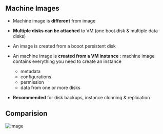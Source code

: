 ## Machine Images

* Machine image is **different** from image
* **Multiple disks can be attached** to VM (one boot disk & multiple data disks)

* An image is created from a booot persistent disk

* An machine image is **created from a VM instance** : machine image contains everything you need to create an instance
  *  metadata
  *  configurations
  *  permission
  *  data from one or more disks
 
* **Recommended** for disk backups, instance clonning & replication

## Comparision
![image](https://github.com/ramkrushna26/gcp/assets/45620457/8fed134e-0f53-4929-8c34-6b226970220c)

